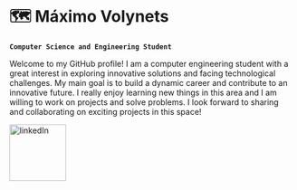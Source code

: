 # 🗺️ Máximo Volynets

**`Computer Science and Engineering Student`**

Welcome to my GitHub profile! I am a computer engineering student with a great interest in exploring innovative solutions and facing technological challenges. My main goal is to build a dynamic career and contribute to an innovative future. I really enjoy learning new things in this area and I am willing to work on projects and solve problems. I look forward to sharing and collaborating on exciting projects in this space!

<p align="left">  
   <a href="www.linkedin.com/in/máximo-volynets-437273261">
      <img alt="linkedIn" title="Follow me on my LinkedIn"
      src="https://static.vecteezy.com/system/resources/previews/018/930/584/original/linkedin-logo-linkedin-icon-transparent-free-png.png" width="100"/></a>
</p>
